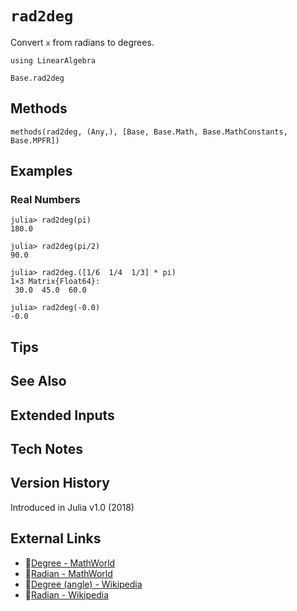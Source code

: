 # `rad2deg`

Convert `x` from radians to degrees.

```@setup repl_only
using LinearAlgebra
```
```@docs
Base.rad2deg
```


## Methods

```@repl
methods(rad2deg, (Any,), [Base, Base.Math, Base.MathConstants, Base.MPFR])
```


## Examples

### Real Numbers
```jldoctest
julia> rad2deg(pi)
180.0

julia> rad2deg(pi/2)
90.0

julia> rad2deg.([1/6  1/4  1/3] * pi)
1×3 Matrix{Float64}:
 30.0  45.0  60.0

julia> rad2deg(-0.0)
-0.0
```


## Tips


## See Also


## Extended Inputs


## Tech Notes


## Version History

Introduced in Julia v1.0 (2018)


## External Links
- 🔗[Degree - MathWorld](https://mathworld.wolfram.com/Degree.html)
- 🔗[Radian - MathWorld](https://mathworld.wolfram.com/Radian.html)
- 🔗[Degree (angle) - Wikipedia](https://en.wikipedia.org/wiki/Degree_(angle))
- 🔗[Radian - Wikipedia](https://en.wikipedia.org/wiki/Radian)
